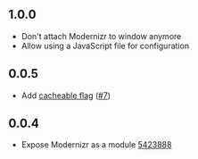 ## 1.0.0

- Don't attach Modernizr to window anymore
- Allow using a JavaScript file for configuration

## 0.0.5

- Add [cacheable flag](https://webpack.github.io/docs/how-to-write-a-loader.html#flag-itself-cacheable-if-possible) ([#7](https://github.com/peerigon/modernizr-loader/issues/7))

## 0.0.4

- Expose Modernizr as a module [5423888](https://github.com/peerigon/modernizr-loader/commit/54238881f3d472ec713ad80730ceb3f99120ee0e)
